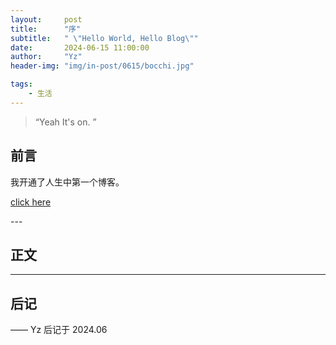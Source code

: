 ```yaml
---
layout:     post
title:      "序"
subtitle:   " \"Hello World, Hello Blog\""
date:       2024-06-15 11:00:00
author:     "Yz"
header-img: "img/in-post/0615/bocchi.jpg"

tags:
    - 生活
---
```


> “Yeah It's on. ”


## 前言

我开通了人生中第一个博客。

[click here ](#build)



<p id = "build"></p>
---

## 正文



---



## 后记



—— Yz 后记于 2024.06
